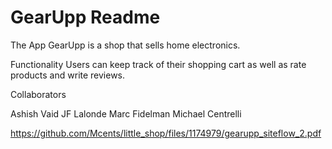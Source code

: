 <h1>GearUpp Readme</h1>

The App
GearUpp is a shop that sells home electronics.

Functionality
Users can keep track of their shopping cart as well as rate products and write reviews.

Collaborators

Ashish Vaid
JF Lalonde
Marc Fidelman
Michael Centrelli



https://github.com/Mcents/little_shop/files/1174979/gearupp_siteflow_2.pdf


